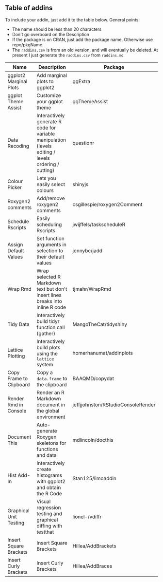 ## Table of addins

To include your addin, just add it to the table below. General points:

 * The name should be less than 20 characters
 * Don't go overboard on the Description
 * If the package is on CRAN, just add the package name. Otherwise use repo/pkgName.
 * The `raddins.csv` is from an old version, and will eventually be deleted. At present
 I just generate the `raddins.csv` from `raddins.md`.



<!--The table must start on line 15. read.csv depends on skipping the first 14 rows-->

Name|Description|Package
----------------|---------------------------|-------
ggplot2 Marginal Plots|Add marginal plots to ggplot2|ggExtra
ggplot Theme Assist|Customize your ggplot theme|ggThemeAssist
Data Recoding|Interactively generate R code for variable manipulation (levels editing / levels ordering / cutting)|questionr
Colour Picker|Lets you easily select colours|shinyjs
Roxygen2 comments| Add/remove roxygen2 comments |csgillespie/roxygen2Comment
Schedule Rscripts|Easily scheduling Rscripts|jwijffels/taskscheduleR
Assign Default Values|Set function arguments in selection to their default values|jennybc/jadd
Wrap Rmd|Wrap selected R Markdown text but don't insert lines breaks into inline R code|tjmahr/WrapRmd
Tidy Data|Interactively build tidyr function call (gather)|MangoTheCat/tidyshiny
Lattice Plotting|Interactively build plots using the `lattice` system|homerhanumat/addinplots
Copy Frame to Clipboard|Copy a `data.frame` to the clipboard|BAAQMD/copydat
Render Rmd in Console|Render an R Markdown document in the global environment|jeffjjohnston/RStudioConsoleRender
Document This|Auto-generate Roxygen skeletons for functions and data|mdlincoln/docthis
Hist Add-In|Interactively create histograms with ggplot2 and obtain the R Code|Stan125/limoaddin
Graphical Unit Testing| Visual regression testing and graphical diffing with testthat |lionel-/vdiffr
Insert Square Brackets| Insert Square Brackets|Hillea/AddBrackets
Insert Curly Brackets| Insert Curly Brackets|Hillea/AddBraces